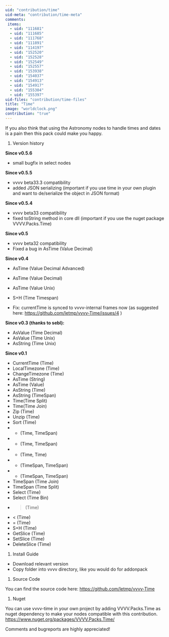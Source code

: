 ```yaml
---
uid: "contribution/time"
uid-meta: "contribution/time-meta"
comments: 
 items: 
  - uid: "111681"
  - uid: "111685"
  - uid: "111768"
  - uid: "111891"
  - uid: "114197"
  - uid: "152520"
  - uid: "152528"
  - uid: "152549"
  - uid: "152557"
  - uid: "153938"
  - uid: "154037"
  - uid: "154913"
  - uid: "154917"
  - uid: "155304"
  - uid: "155397"
uid-files: "contribution/time-files"
title: "Time"
image: "worldclock.png"
contribution: "true"
---
```


If you also think that using the Astronomy nodes to handle times and dates is a pain then this pack could make you happy.

1.  Version history
**Since v0.5.6**
* small bugfix in select nodes

**Since v0.5.5**
* vvvv beta33.3 compatibility
* added JSON serializing (important if you use time in your own plugin and want to de/serialize the object in JSON format)

**Since v0.5.4**
* vvvv beta33 compatibility
* fixed toString method in core dll (important if you use the nuget package VVVV.Packs.Time)

**Since v0.5**
* vvvv beta32 compatibility
* Fixed a bug in AsTime (Value Decimal)

**Since v0.4**
* AsTime (Value Decimal Advanced)
* AsTime (Value Decimal)
* AsTime (Value Unix)
* S+H (Time Timespan)

* Fix: currentTime is synced to vvvv-internal frames now (as suggested here: https://github.com/letmp/vvvv-Time/issues/4 )

**Since v0.3 (thanks to sebl):**
* AsValue (Time Decimal)
* AsValue (Time Unix)
* AsString (Time Unix)

**Since v0.1**
* CurrentTime (Time)
* LocalTimezone (Time)
* ChangeTimezone (Time)
* AsTime (String)
* AsTime (Value)
* AsString (Time)
* AsString (TimeSpan)
* Time(Time Split)
* Time(Time Join)
* Zip (Time)
* Unzip (Time)
* Sort (Time)
* + (Time, TimeSpan)
* - (Time, TimeSpan)
* - (Time, Time)
* + (TimeSpan, TimeSpan)
* - (TimeSpan, TimeSpan)
* TimeSpan (Time Join)
* TimeSpan (Time Split)
* Select (Time)
* Select (Time Bin)
* > (Time)
* < (Time)
* = (Time)
* S+H (Time)
* GetSlice (Time)
* SetSlice (Time)
* DeleteSlice (Time)

1.  Install Guide
* Download relevant version
* Copy folder into vvvv directory, like you would do for addonpack

1.  Source Code
You can find the source code here:
<https://github.com/letmp/vvvv-Time>

1.  Nuget
You can use vvvv-time in your own project by adding VVVV.Packs.Time as nuget dependency to make your nodes compatible with this contribution.
<https://www.nuget.org/packages/VVVV.Packs.Time/>

Comments and bugreports are highly appreciated!